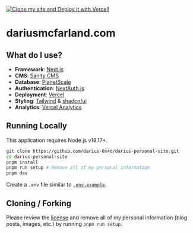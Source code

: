 [![Clone my site and Deploy it with Vercel!](https://vercel.com/button)](https://vercel.com/new/clone?repository-url=https://github.com/darius-0x4d/darius-personal-site)

# dariusmcfarland.com

## What do I use?

- **Framework**: [Next.js](https://nextjs.org/)
- **CMS**: [Sanity CMS](https://www.sanity.io/)
- **Database**: [PlanetScale](https://planetscale.com)
- **Authentication**: [NextAuth.js](https://next-auth.js.org)
- **Deployment**: [Vercel](https://vercel.com)
- **Styling**: [Tailwind](https://tailwindcss.com) & [shadcn/ui](https://ui.shadcn.com/)
- **Analytics**: [Vercel Analytics](https://vercel.com/analytics)

## Running Locally

This application requires Node.js v18.17+.

```bash
git clone https://github.com/darius-0x4d/darius-personal-site.git
cd darius-personal-site
pnpm install
pnpm run setup # Remove all of my personal information
pnpm dev
```

Create a `.env` file similar to [`.env.example`](https://github.com/darius-0x4d/darius-personal-site/blob/main/.env.example).

## Cloning / Forking

Please review the [license](https://github.com/darius-0x4d/darius-personal-site/blob/main/LICENSE.txt) and remove all of my personal information (blog posts, images, etc.) by running `pnpm run setup`.
